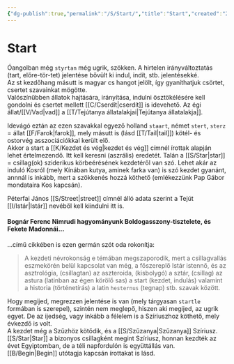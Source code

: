 ```yaml
---
{"dg-publish":true,"permalink":"/S/Start/","title":"Start","created":"2023-11-01T05:30","updated":"2024-02-12T18:20"}
---
```



# Start

Óangolban még `styrtan` még ugrik, szökken. A hirtelen irányváltoztatás (tart, előre-tör-tet) jelentése bővült ki indul, indít, stb. jelentésekké.  
Az st kezdőhang másutt is magyar cs hangot jelölt, így gyaníthatjuk csörtet, csertet szavainkat mögötte.  
Valószínűbben állatok hajtására, irányítása, indulni ösztökélésére kell gondolni és csertet mellett [[C/Cserdít\|cserdít]] is idevehető. Az égi állat/[[V/Vad\|vad]] a [[T/Tejútanya állatalakjai\|Tejútanya állatalakja]].  

Idevágó eztán az ezen szavakkal egyező holland `staart`, német `stert`, `sterz` = állat [[F/Farok\|farok]], mely másutt is (lásd [[T/Tail\|tail]]) kötél- és ostorvég asszociációkkal került elő.  
Akkor a start a [[K/Kezdet és vég\|kezdet és vég]] címnél írottak alapján lehet értelmezendő. Itt kell keresni (aszrális) eredetét. Talán a [[S/Star\|star]] = csillag(ok) sziderikus körbeérésének kezdetéről van szó. Lehet akár az induló Kosról (mely Kínában kutya, aminek farka van) is szó kezdet gyanánt, annnál is inkább, mert a szökkenés hozzá köthető (emlékezzünk Pap Gábor mondataira Kos kapcsán).  

Péterfai János [[S/Street\|street]] címnél álló adata szerint a Tejút [[I/Istár\|Istár]] nevéből kell kiindulni itt is.  

#### Bognár Ferenc Nimrudi hagyományunk Boldogasszony-tisztelete, és Fekete Madonnái...

...című cikkében is ezen germán szót oda rokonítja:  
> A kezdeti névrokonság e témában megszaporodik, mert a csillagvallás eszmekörén belül kapcsolat van még, a főszereplő Istár istennő, és az asztrológia, (csillagtan) az aszteroida, (kisbolygó) a sztár, (csillag) az astura (latinban az égen körölő sas) a start (kezdet, indulás) valamint a historia (történetírás) a latin `hesternus` (tegnap) stb. szavak között.  

Hogy megijed, megrezzen jelentése is van (mely tárgyasan `startle` formában is szerepel), szintén nem meglepő, hiszen aki megijed, az ugrik egyet. De az ijedség, vagy inkább a félelem is a Szíriuszhoz köthető, mely évkezdő is volt.  
A kezdet még a Szűzhöz kötődik, és a [[S/Szűzanya\|Szűzanya]] Szíriusz. [[S/Star\|Star]] a bizonyos csillagként megint Szíriusz, honnan kezdték az évet Egyiptomban, de a téli napfordulón is együttállás van.  
[[B/Begin\|Begin]] utótagja kapcsán írottakat is lásd.  